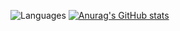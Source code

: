 ![Languages](https://wakatime.com/share/@kexi/0d9319e6-dc7a-4cd7-b735-f54da4afeb5b.svg)
[![Anurag's GitHub stats](https://github-readme-stats.vercel.app/api?username=kexi)](https://github.com/anuraghazra/github-readme-stats)
